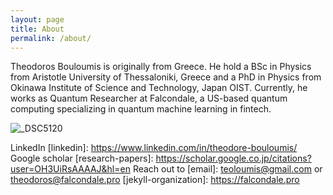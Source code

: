 ```yaml
---
layout: page
title: About
permalink: /about/
---
```


Theodoros Bouloumis is originally from Greece.
He hold a BSc in Physics from Aristotle University of Thessaloniki, Greece and a PhD in Physics from Okinawa Institute of Science and Technology, Japan OIST.
Currently, he works as Quantum Researcher at Falcondale, a US-based quantum computing specializing in quantum machine learning in fintech.

![_DSC5120](https://github.com/user-attachments/assets/3e668e3b-c409-4c62-ac20-13ebbbef9b46)

LinkedIn [linkedin]: https://www.linkedin.com/in/theodore-bouloumis/
Google scholar [research-papers]: https://scholar.google.co.jp/citations?user=OH3UiRsAAAAJ&hl=en
Reach out to [email]: teoloumis@gmail.com or theodoros@falcondale.pro
[jekyll-organization]: https://falcondale.pro

